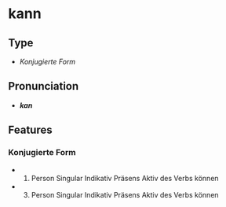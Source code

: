# kann
## Type
- _Konjugierte Form_
## Pronunciation
- **_kan_**
## Features
### Konjugierte Form
- 1. Person Singular Indikativ Präsens Aktiv des Verbs können
- 3. Person Singular Indikativ Präsens Aktiv des Verbs können
